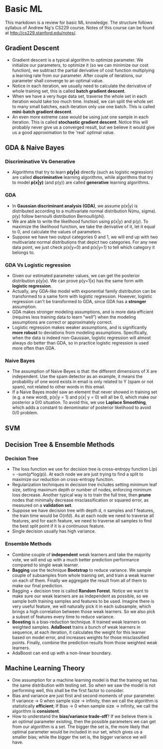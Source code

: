 # Basic ML
This markdown is a review for basic ML knowledge. The structure follows syllabus of Andrew Ng's CS229 course. Notes of this course can be found at http://cs229.stanford.edu/notes/.

## Gradient Descent
* Gradient descent is a typical algorithm to optimize parameter. We initialize our parameters, to optimize it (so we can minimize our cost function), we subtract the partial derivative of cost function multiplying a learning rate from our parameter. After couple of iterations, our parameter shall converge to an optimal value.
* Notice in each iteration, we usually need to calculate the derivative of whole training set, this is called **batch gradient descent**.
* When we have a very huge data set, traverse the whole set in each iteration would take too much time. Instead, we can split the whole set to many small batches, each iteration only use one batch. This is called **mini-batch gradient descent**.
* An even more extreme case would be using just one sample in each iteration. This is called **stochastic gradient descent**. Notice this will probably never give us a converged result, but we believe it would give us a good approximation to the 'real' optimal value.


## GDA & Naive Bayes
### Discriminative Vs Generative
* Algorithms that try to learn **p(y|x)** directly (such as logistic regression) are called **discriminative** learning algorithms, while algorithms that try to model **p(x|y)** (and p(y)) are called **generative** learning algorithms.

### GDA
* In **Gaussian discriminant analysis (GDA)**, we assume p(x|y) is distributed according to a multivariate normal distribution N(mu, sigma). p(y) follow bernoulli distribution Bernoulli(phi).
* We are able to write the likelihood function using p(x|y) and p(y). To maximize the likelihood function, we take the derivative of it, let it equal to 0, and calculate the values of parameters.
* Suppose we have two output categories 0 and 1, we will end up with two multivariate normal distributions that depict two categories. For any new data point, we just check p(x|y=0) and p(x|y=1) to tell which category it belongs to.

### GDA Vs Logistic regression
* Given our estimated parameter values, we can get the posterior distribution p(y|x). We can prove p(y=1|x) has the same form with **logistic regression**.
* Actually, any GDA-like model with exponential family distribution can be transformed to a same form with logistic regression. However, logistic regression can't be transformed to GDA, since GDA has a **stronger** assumption.
* GDA makes stronger modeling assumptions, and is more data efficient (requires less training data to learn “well”) when the modeling assumptions are correct or approximately correct.
* Logistic regression makes weaker assumptions, and is significantly **more robust** to deviations from modeling assumptions. Specifically, when the data is indeed non-Gaussian, logistic regression will almost always do better than GDA, so in practice logistic regression is used more often than GDA.

### Naive Bayes
*  The assumption of Naive Beyes is that: the different dimensions of X are independent. Use the spam detector as an example, it means the probability of one word exists in email is only related to Y (spam or not spam), not related to other words in this email.
* If a Naive Bayes model saw an element that never showed in training set (e.g. a new word), p(x|y = 1) and p(x| y = 0) will all be 0, which make our posterior a 0/0 situation. To avoid this, we use **Laplace Smoothing**, which adds a constant to denominator of posterior likelihood to avoid 0/0 problem.  

## SVM


## Decision Tree & Ensemble Methods
### Decision Tree
* The loss function we use for decision tree is cross-entropy function L(p) = -sum(p*log(p)). At each node we are just trying to find a split to maximize our reduction on cross-entropy function.
* Regularization techniques in decision tree includes setting minimum leaf size, setting maximum depth or number of nodes, enforcing minimum loss decrease. Another typical way is to train the full tree, then **prune** nodes that minimally decrease misclassification or squared error, as measured on a **validation set**.
* Suppose we have decision tree with depth d, n samples and f features, the train time would be O(nfd). As at each node we need to traverse all features, and for each feature, we need to traverse all samples to find the best split point if it is  a continuous feature.
* Single decision usually has high variance.

### Ensemble Methods
* Combine couple of **independent** weak learners and take the majority vote, we will end up with a much better prediction performance compared to single weak learner.
* **Bagging** use the technique **Bootstrap** to reduce variance. We sample couple of subsamples from whole training set, and train a weak learner on each of them. Finally we aggregate the result from all of them to make our final prediction.
* Bagging + decision tree is called **Random Forest**. Notice we want to make sure our weak learners are as independent as possible, so we sample both training samples and features to be used. Imagine there is very useful feature, we will naturally pick it in each subsample, which brings a high correlation between those weak learners. So we also pick a subset of features every time to reduce variance.
* **Boosting** is a bias-reduction technique. It trained weak learners on weighted samples. **AdaBoost** trains a bunch of weak learners in sequence, at each iteration, it calculates the weight for this learner based on model error, and increases weights for those misclassified points. Finally, combine the prediction results from those weighted weak learners.
* AdaBoost can end up with a non-linear boundary.

## Machine Learning Theory
* One assumption for a machine learning model is that the training set has the same distribution with testing set. So when we saw the model is not performing well, this shall be the first factor to consider.
* Bias and variance are just first and second moments of your parameter. If variance -> 0 when sample size -> infinity, then we call the algorithm is statistically **efficient**; If Bias -> 0 when sample size -> infinity, we call the algorithm is **consistent**.
* How to understand the **bias/variance trade-off**? If we believe there is an optimal parameter existing, then the possible parameters we can get from our algorithm is a set. The bigger the set is, the more likely that optimal parameter would be included in our set, which gives us a smaller bias; while the bigger the set is, the bigger variance we will have. 

